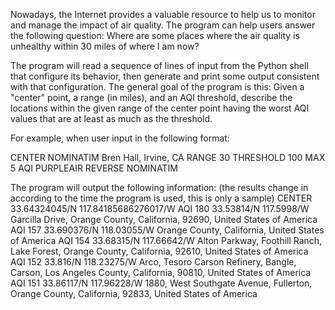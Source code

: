 Nowadays, the Internet provides a valuable resource to help us to monitor and manage the impact of air quality. The program can help users answer the following question: Where are some places where the air quality is unhealthy within 30 miles of where I am now?

The program will read a sequence of lines of input from the Python shell that configure its behavior, then generate and print some output consistent with that configuration. The general goal of the program is this: Given a "center" point, a range (in miles), and an AQI threshold, describe the locations within the given range of the center point having the  worst AQI values that are at least as much as the threshold. 

For example, when user input in the following format:

CENTER NOMINATIM Bren Hall, Irvine, CA
RANGE 30
THRESHOLD 100
MAX 5
AQI PURPLEAIR
REVERSE NOMINATIM

The program will output the following information: (the results change in according to the time the program is used, this is only a sample)
CENTER 33.64324045/N 117.84185686276017/W
AQI 180
33.53814/N 117.5998/W
Garcilla Drive, Orange County, California, 92690, United States of America
AQI 157
33.690376/N 118.03055/W
Orange County, California, United States of America
AQI 154
33.68315/N 117.66642/W
Alton Parkway, Foothill Ranch, Lake Forest, Orange County, California, 92610, United States of America
AQI 152
33.816/N 118.23275/W
Arco, Tesoro Carson Refinery, Bangle, Carson, Los Angeles County, California, 90810, United States of America
AQI 151
33.86117/N 117.96228/W
1880, West Southgate Avenue, Fullerton, Orange County, California, 92833, United States of America





